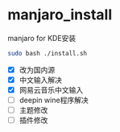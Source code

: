 # manjaro_install
manjaro for KDE安装
````bash
sudo bash ./install.sh
````

- [x] 改为国内源
- [x] 中文输入解决
- [x] 网易云音乐中文输入
- [ ] deepin wine程序解决
- [ ] 主题修改
- [ ] 插件修改
